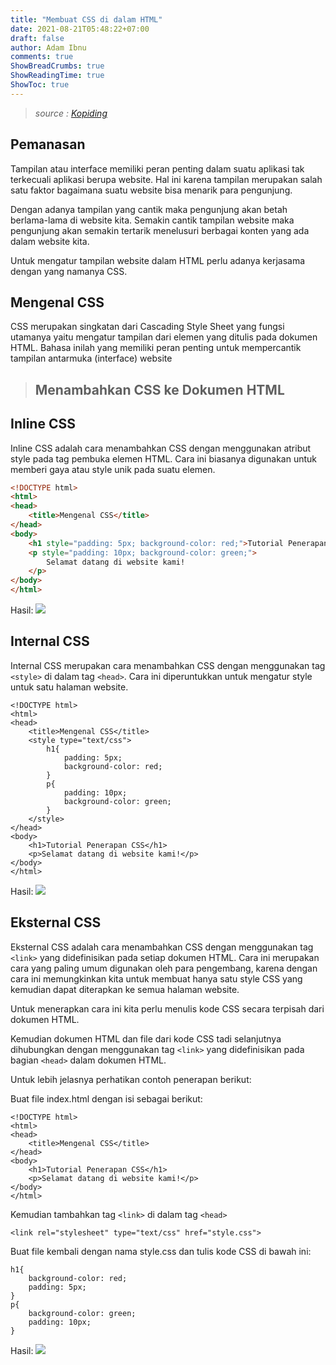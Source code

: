 ```yaml
---
title: "Membuat CSS di dalam HTML"
date: 2021-08-21T05:48:22+07:00
draft: false
author: Adam Ibnu
comments: true 
ShowBreadCrumbs: true
ShowReadingTime: true
ShowToc: true
---
```


>*source :
[Kopiding](https://kopiding.in/)*

## Pemanasan 
Tampilan atau interface memiliki peran penting dalam suatu aplikasi tak terkecuali aplikasi berupa website. Hal ini karena tampilan merupakan salah satu faktor bagaimana suatu website bisa menarik para pengunjung.

Dengan adanya tampilan yang cantik maka pengunjung akan betah berlama-lama di website kita. Semakin cantik tampilan website maka pengunjung akan semakin tertarik menelusuri berbagai konten yang ada dalam website kita.

Untuk mengatur tampilan website dalam HTML perlu adanya kerjasama dengan yang namanya CSS.

## Mengenal CSS
CSS merupakan singkatan dari Cascading Style Sheet yang fungsi utamanya yaitu mengatur tampilan dari elemen yang ditulis pada dokumen HTML. Bahasa inilah yang memiliki peran penting untuk mempercantik tampilan antarmuka (interface) website

 >## Menambahkan CSS ke Dokumen HTML

## Inline CSS
Inline CSS adalah cara menambahkan CSS dengan menggunakan atribut style pada tag pembuka elemen HTML. Cara ini biasanya digunakan untuk memberi gaya atau style unik pada suatu elemen.

```HTML
<!DOCTYPE html>
<html>
<head>
	<title>Mengenal CSS</title>
</head>
<body>
	<h1 style="padding: 5px; background-color: red;">Tutorial Penerapan CSS</h1>
	<p style="padding: 10px; background-color: green;">
		Selamat datang di website kami!
	</p>
</body>
</html>
```
Hasil:
![](https://ik.imagekit.io/bq0dkmk6a/wp-content/uploads/html-css-2.png)

## Internal CSS
Internal CSS merupakan cara menambahkan CSS dengan menggunakan tag `<style>` di dalam tag `<head>`. Cara ini diperuntukkan untuk mengatur style untuk satu halaman website.
```
<!DOCTYPE html>
<html>
<head>
	<title>Mengenal CSS</title>
	<style type="text/css">
		h1{
			padding: 5px; 
			background-color: red;
		}
		p{
			padding: 10px; 
			background-color: green;
		}
	</style>
</head>
<body>
	<h1>Tutorial Penerapan CSS</h1>
	<p>Selamat datang di website kami!</p>
</body>
</html>
```
Hasil:
![](https://ik.imagekit.io/bq0dkmk6a/wp-content/uploads/html-css-2.png)

## Eksternal CSS
Eksternal CSS adalah cara menambahkan CSS dengan menggunakan tag `<link>` yang didefinisikan pada setiap dokumen HTML. Cara ini merupakan cara yang paling umum digunakan oleh para pengembang, karena dengan cara ini memungkinkan kita untuk membuat hanya satu style CSS yang kemudian dapat diterapkan ke semua halaman website.

Untuk menerapkan cara ini kita perlu menulis kode CSS secara terpisah dari dokumen HTML.

Kemudian dokumen HTML dan file dari kode CSS tadi selanjutnya dihubungkan dengan menggunakan tag `<link>` yang didefinisikan pada bagian `<head>` dalam dokumen HTML.

Untuk lebih jelasnya perhatikan contoh penerapan berikut:

Buat file index.html dengan isi sebagai berikut:
```
<!DOCTYPE html>
<html>
<head>
	<title>Mengenal CSS</title>
</head>
<body>
	<h1>Tutorial Penerapan CSS</h1>
	<p>Selamat datang di website kami!</p>
</body>
</html>

```
Kemudian tambahkan tag `<link>` di dalam tag `<head>`
```
<link rel="stylesheet" type="text/css" href="style.css">
```
Buat file kembali dengan nama style.css dan tulis kode CSS di bawah ini:
```
h1{
	background-color: red;
	padding: 5px;
}
p{
	background-color: green;
	padding: 10px;
}
```

Hasil:
![](https://ik.imagekit.io/bq0dkmk6a/wp-content/uploads/html-css-2.png)


